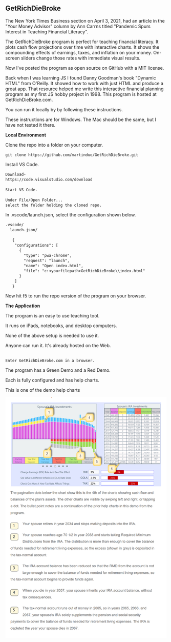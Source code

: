 ## GetRichDieBroke

The New York Times Business section on April 3, 2021, had an article in the "Your Money Advisor" column by Ann Carrns titled "Pandemic Spurs Interest in Teaching Financial Literacy".

The GetRichDieBroke program is perfect for teaching financial literacy.
It plots cash flow projections over time with interactive charts. It shows the compounding effects of earnings, taxes, and inflation on your money. On-screen sliders change those rates with immediate visual results.

Now I've posted the program as open source on GitHub with a MIT license.

Back when I was learning JS I found Danny Goodman's book "Dynamic HTML" from O'Reilly. It showed how to work with just HTML and produce a great app. That resource helped me write this interactive financial planning program as my first JS hobby project in 1998. This program is hosted at GetRichDieBroke.com.

You can run it locally by by following these instructions.

These instructions are for Windows.
The Mac should be the same, but I have not tested it there.

**Local Environment**

Clone the repo into a folder on your computer.

```
git clone https://github.com/martinduo/GetRichDieBroke.git
```

Install VS Code.

```
Download-
https://code.visualstudio.com/download

Start VS Code.

Under File/Open Folder...
select the folder holding the cloned repo.
```

In .vscode/launch.json, select the configuration shown below.

```
.vscode/
  launch.json/

   {
    "configurations": [
      {
        "type": "pwa-chrome",
        "request": "launch",
        "name": "Open index.html",
        "file": "c:<yourfilepath>GetRichDieBroke\\index.html"
      }
    ]
   }

```

Now hit f5 to run the repo version of the program on your browser.

**The Application**

The program is an easy to use teaching tool.

It runs on iPads, notebooks, and desktop computers.

None of the above setup is needed to use it.

Anyone can run it. It's already hosted on the Web.

```

Enter GetRichDieBroke.com in a browser.

```

The program has a Green Demo and a Red Demo.

Each is fully configured and has help charts.

This is one of the demo help charts

![](./images/GetRichDieBrokeDemo.png)
